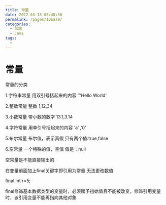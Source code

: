 ```yaml
---
title: 常量
date: 2022-03-18 00:48:36
permalink: /pages/10baa9/
categories:
  - 后端
  - Java
tags:
  - 
---
```

# 常量

常量的分类

1.字符串常量		用双引号括起来的内容	‘’‘Hello World’

2.整数常量			整数					1,12,34

3.小数常量    		带小数的数字		13.1,3.14

4.字符常量			用单引号括起来的内容	‘a’ ,’0’

5.布尔常量			布尔值，表示真假	只有两个值:true,false

6.空常量				一个特殊的值，空值		值是：null

空常量是不能直接输出的

在变量前面加上final关键字即引用为常量  无法更改数值

final int r=5;

final修饰基本数据类型的变量时，必须赋予初始值且不能被改变，修饰引用变量时，该引用变量不能再指向其他对象



